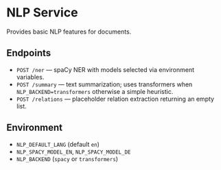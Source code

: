 # NLP Service

Provides basic NLP features for documents.

## Endpoints
- `POST /ner` — spaCy NER with models selected via environment variables.
- `POST /summary` — text summarization; uses transformers when `NLP_BACKEND=transformers` otherwise a simple heuristic.
- `POST /relations` — placeholder relation extraction returning an empty list.

## Environment
- `NLP_DEFAULT_LANG` (default `en`)
- `NLP_SPACY_MODEL_EN`, `NLP_SPACY_MODEL_DE`
- `NLP_BACKEND` (`spacy` or `transformers`)
